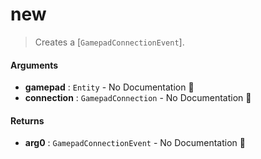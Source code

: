 # new

>  Creates a [`GamepadConnectionEvent`].

#### Arguments

- **gamepad** : `Entity` \- No Documentation 🚧
- **connection** : `GamepadConnection` \- No Documentation 🚧

#### Returns

- **arg0** : `GamepadConnectionEvent` \- No Documentation 🚧